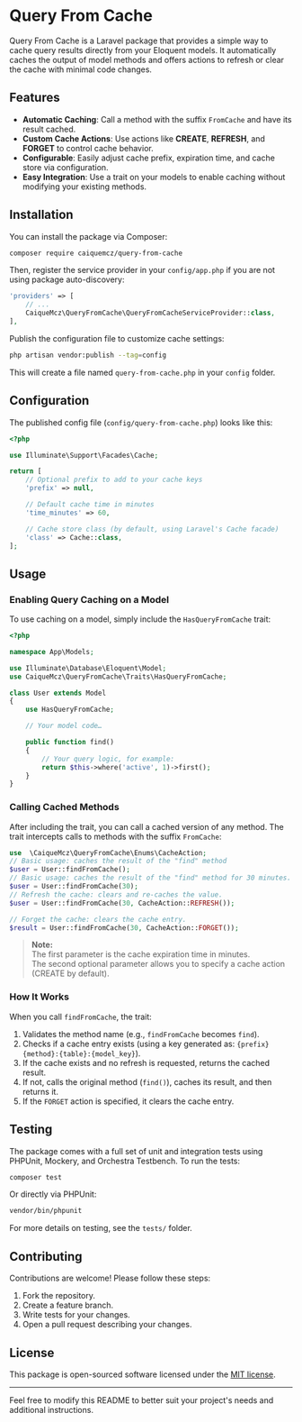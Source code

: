 # Query From Cache

Query From Cache is a Laravel package that provides a simple way to cache query results directly from your Eloquent models. It automatically caches the output of model methods and offers actions to refresh or clear the cache with minimal code changes.

## Features

- **Automatic Caching**: Call a method with the suffix `FromCache` and have its result cached.
- **Custom Cache Actions**: Use actions like **CREATE**, **REFRESH**, and **FORGET** to control cache behavior.
- **Configurable**: Easily adjust cache prefix, expiration time, and cache store via configuration.
- **Easy Integration**: Use a trait on your models to enable caching without modifying your existing methods.

## Installation

You can install the package via Composer:

```bash
composer require caiquemcz/query-from-cache
```

Then, register the service provider in your `config/app.php` if you are not using package auto-discovery:

```php
'providers' => [
    // ...
    CaiqueMcz\QueryFromCache\QueryFromCacheServiceProvider::class,
],
```

Publish the configuration file to customize cache settings:

```bash
php artisan vendor:publish --tag=config
```

This will create a file named `query-from-cache.php` in your `config` folder.

## Configuration

The published config file (`config/query-from-cache.php`) looks like this:

```php
<?php

use Illuminate\Support\Facades\Cache;

return [
    // Optional prefix to add to your cache keys
    'prefix' => null,

    // Default cache time in minutes
    'time_minutes' => 60,

    // Cache store class (by default, using Laravel's Cache facade)
    'class' => Cache::class,
];
```

## Usage

### Enabling Query Caching on a Model

To use caching on a model, simply include the `HasQueryFromCache` trait:

```php
<?php

namespace App\Models;

use Illuminate\Database\Eloquent\Model;
use CaiqueMcz\QueryFromCache\Traits\HasQueryFromCache;

class User extends Model
{
    use HasQueryFromCache;

    // Your model code…

    public function find()
    {
        // Your query logic, for example:
        return $this->where('active', 1)->first();
    }
}
```

### Calling Cached Methods

After including the trait, you can call a cached version of any method. The trait intercepts calls to methods with the suffix `FromCache`:

```php
use  \CaiqueMcz\QueryFromCache\Enums\CacheAction;
// Basic usage: caches the result of the "find" method
$user = User::findFromCache();
// Basic usage: caches the result of the "find" method for 30 minutes.
$user = User::findFromCache(30);
// Refresh the cache: clears and re-caches the value.
$user = User::findFromCache(30, CacheAction::REFRESH());

// Forget the cache: clears the cache entry.
$result = User::findFromCache(30, CacheAction::FORGET());
```

> **Note:**  
> The first parameter is the cache expiration time in minutes.  
> The second optional parameter allows you to specify a cache action (CREATE by default).

### How It Works

When you call `findFromCache`, the trait:
1. Validates the method name (e.g., `findFromCache` becomes `find`).
2. Checks if a cache entry exists (using a key generated as: `{prefix}{method}:{table}:{model_key}`).
3. If the cache exists and no refresh is requested, returns the cached result.
4. If not, calls the original method (`find()`), caches its result, and then returns it.
5. If the `FORGET` action is specified, it clears the cache entry.

## Testing

The package comes with a full set of unit and integration tests using PHPUnit, Mockery, and Orchestra Testbench. To run the tests:

```bash
composer test
```

Or directly via PHPUnit:

```bash
vendor/bin/phpunit
```

For more details on testing, see the `tests/` folder.

## Contributing

Contributions are welcome! Please follow these steps:

1. Fork the repository.
2. Create a feature branch.
3. Write tests for your changes.
4. Open a pull request describing your changes.

## License

This package is open-sourced software licensed under the [MIT license](LICENSE).

---

Feel free to modify this README to better suit your project's needs and additional instructions.